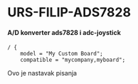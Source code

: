 # URS-FILIP-ADS7828

#### A/D konverter ads7828 i adc-joystick


```dts
/ {
    model = "My Custom Board";
    compatible = "mycompany,myboard";
```

Ovo je nastavak pisanja
